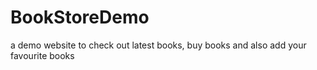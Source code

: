 # BookStoreDemo
 a demo website to check out latest books, buy books and also add your favourite books
 
